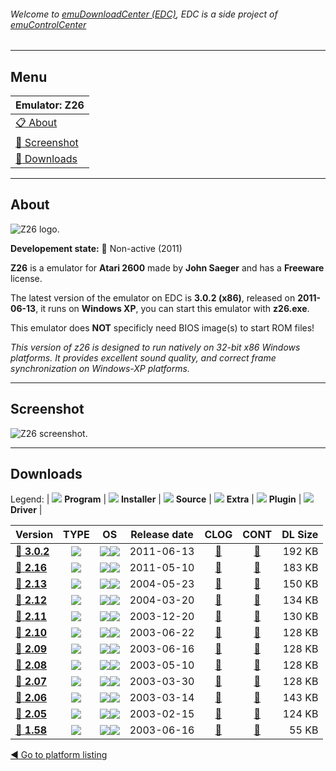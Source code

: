 ###### Welcome to [emuDownloadCenter (EDC)](https://github.com/PhoenixInteractiveNL/emuDownloadCenter/wiki/), EDC is a side project of [emuControlCenter](https://github.com/PhoenixInteractiveNL/emuControlCenter/wiki/)
***
## Menu
| **Emulator: Z26** |
|:---------|
| [:clipboard: About](#about) |
| [:sunrise: Screenshot](#screenshot) |
| [:floppy_disk: Downloads](#downloads) |
***
## About
![](https://github.com/PhoenixInteractiveNL/emuDownloadCenter/wiki/images_emulator/z26_logo_200.jpg "Z26 logo.")

**Developement state:** :red_circle: Non-active (2011)

**Z26** is a emulator for **Atari 2600** made by **John Saeger** and has a **Freeware** license.

The latest version of the emulator on EDC is **3.0.2 (x86)**, released on **2011-06-13**, it runs on **Windows XP**, you can start this emulator with **z26.exe**.

This emulator does **NOT** specificly need BIOS image(s) to start ROM files!

_This version of z26 is designed to run natively on 32-bit x86 Windows platforms. It provides excellent sound quality, and correct frame synchronization on Windows-XP platforms._
***
## Screenshot
![](https://raw.githubusercontent.com/PhoenixInteractiveNL/emuDownloadCenter/master/hooks/z26/emulator_screen_01.jpg "Z26 screenshot.")
***
## Downloads
Legend:
| ![](https://raw.githubusercontent.com/wiki/PhoenixInteractiveNL/emuDownloadCenter/images_misc/icon_program_24.png) **Program** | 
![](https://raw.githubusercontent.com/wiki/PhoenixInteractiveNL/emuDownloadCenter/images_misc/icon_installer_24.png) **Installer** | 
![](https://raw.githubusercontent.com/wiki/PhoenixInteractiveNL/emuDownloadCenter/images_misc/icon_source_code_24.png) **Source** | 
![](https://raw.githubusercontent.com/wiki/PhoenixInteractiveNL/emuDownloadCenter/images_misc/icon_extra_24.png) **Extra** | 
![](https://raw.githubusercontent.com/wiki/PhoenixInteractiveNL/emuDownloadCenter/images_misc/icon_plugin_24.png) **Plugin** | 
![](https://raw.githubusercontent.com/wiki/PhoenixInteractiveNL/emuDownloadCenter/images_misc/icon_driver_24.png) **Driver** | 
 
| Version | TYPE | OS | Release date | CLOG | CONT | DL Size |
|:--------|:----:|:--:|:------------:|:----:|:----:|--------:|
| [:floppy_disk: **3.0.2**](https://github.com/PhoenixInteractiveNL/edc-repo0001/raw/master/z26/3.0.2.7z) | ![](https://raw.githubusercontent.com/wiki/PhoenixInteractiveNL/emuDownloadCenter/images_misc/icon_program_24.png) | ![](https://raw.githubusercontent.com/wiki/PhoenixInteractiveNL/emuDownloadCenter/images_misc/logo_windows_24.png)![](https://raw.githubusercontent.com/wiki/PhoenixInteractiveNL/emuDownloadCenter/images_misc/icon_32-bit_24.png) | 2011-06-13 | [:page_facing_up:](https://github.com/PhoenixInteractiveNL/edc-repo0001/blob/master/z26/3.0.2_changelog.txt) | [:mag_right:](https://github.com/PhoenixInteractiveNL/edc-repo0001/blob/master/z26/3.0.2_contents.txt) | 192 KB |
| [:floppy_disk: **2.16**](https://github.com/PhoenixInteractiveNL/edc-repo0001/raw/master/z26/2.16.7z) | ![](https://raw.githubusercontent.com/wiki/PhoenixInteractiveNL/emuDownloadCenter/images_misc/icon_program_24.png) | ![](https://raw.githubusercontent.com/wiki/PhoenixInteractiveNL/emuDownloadCenter/images_misc/logo_windows_24.png)![](https://raw.githubusercontent.com/wiki/PhoenixInteractiveNL/emuDownloadCenter/images_misc/icon_32-bit_24.png) | 2011-05-10 | [:page_facing_up:](https://github.com/PhoenixInteractiveNL/edc-repo0001/blob/master/z26/2.16_changelog.txt) | [:mag_right:](https://github.com/PhoenixInteractiveNL/edc-repo0001/blob/master/z26/2.16_contents.txt) | 183 KB |
| [:floppy_disk: **2.13**](https://github.com/PhoenixInteractiveNL/edc-repo0001/raw/master/z26/2.13.7z) | ![](https://raw.githubusercontent.com/wiki/PhoenixInteractiveNL/emuDownloadCenter/images_misc/icon_program_24.png) | ![](https://raw.githubusercontent.com/wiki/PhoenixInteractiveNL/emuDownloadCenter/images_misc/logo_windows_24.png)![](https://raw.githubusercontent.com/wiki/PhoenixInteractiveNL/emuDownloadCenter/images_misc/icon_32-bit_24.png) | 2004-05-23 | [:page_facing_up:](https://github.com/PhoenixInteractiveNL/edc-repo0001/blob/master/z26/2.13_changelog.txt) | [:mag_right:](https://github.com/PhoenixInteractiveNL/edc-repo0001/blob/master/z26/2.13_contents.txt) | 150 KB |
| [:floppy_disk: **2.12**](https://github.com/PhoenixInteractiveNL/edc-repo0001/raw/master/z26/2.12.7z) | ![](https://raw.githubusercontent.com/wiki/PhoenixInteractiveNL/emuDownloadCenter/images_misc/icon_program_24.png) | ![](https://raw.githubusercontent.com/wiki/PhoenixInteractiveNL/emuDownloadCenter/images_misc/logo_windows_24.png)![](https://raw.githubusercontent.com/wiki/PhoenixInteractiveNL/emuDownloadCenter/images_misc/icon_32-bit_24.png) | 2004-03-20 | [:page_facing_up:](https://github.com/PhoenixInteractiveNL/edc-repo0001/blob/master/z26/2.12_changelog.txt) | [:mag_right:](https://github.com/PhoenixInteractiveNL/edc-repo0001/blob/master/z26/2.12_contents.txt) | 134 KB |
| [:floppy_disk: **2.11**](https://github.com/PhoenixInteractiveNL/edc-repo0001/raw/master/z26/2.11.7z) | ![](https://raw.githubusercontent.com/wiki/PhoenixInteractiveNL/emuDownloadCenter/images_misc/icon_program_24.png) | ![](https://raw.githubusercontent.com/wiki/PhoenixInteractiveNL/emuDownloadCenter/images_misc/logo_windows_24.png)![](https://raw.githubusercontent.com/wiki/PhoenixInteractiveNL/emuDownloadCenter/images_misc/icon_32-bit_24.png) | 2003-12-20 | [:page_facing_up:](https://github.com/PhoenixInteractiveNL/edc-repo0001/blob/master/z26/2.11_changelog.txt) | [:mag_right:](https://github.com/PhoenixInteractiveNL/edc-repo0001/blob/master/z26/2.11_contents.txt) | 130 KB |
| [:floppy_disk: **2.10**](https://github.com/PhoenixInteractiveNL/edc-repo0001/raw/master/z26/2.10.7z) | ![](https://raw.githubusercontent.com/wiki/PhoenixInteractiveNL/emuDownloadCenter/images_misc/icon_program_24.png) | ![](https://raw.githubusercontent.com/wiki/PhoenixInteractiveNL/emuDownloadCenter/images_misc/logo_windows_24.png)![](https://raw.githubusercontent.com/wiki/PhoenixInteractiveNL/emuDownloadCenter/images_misc/icon_32-bit_24.png) | 2003-06-22 | [:page_facing_up:](https://github.com/PhoenixInteractiveNL/edc-repo0001/blob/master/z26/2.10_changelog.txt) | [:mag_right:](https://github.com/PhoenixInteractiveNL/edc-repo0001/blob/master/z26/2.10_contents.txt) | 128 KB |
| [:floppy_disk: **2.09**](https://github.com/PhoenixInteractiveNL/edc-repo0001/raw/master/z26/2.09.7z) | ![](https://raw.githubusercontent.com/wiki/PhoenixInteractiveNL/emuDownloadCenter/images_misc/icon_program_24.png) | ![](https://raw.githubusercontent.com/wiki/PhoenixInteractiveNL/emuDownloadCenter/images_misc/logo_windows_24.png)![](https://raw.githubusercontent.com/wiki/PhoenixInteractiveNL/emuDownloadCenter/images_misc/icon_32-bit_24.png) | 2003-06-16 | [:page_facing_up:](https://github.com/PhoenixInteractiveNL/edc-repo0001/blob/master/z26/2.09_changelog.txt) | [:mag_right:](https://github.com/PhoenixInteractiveNL/edc-repo0001/blob/master/z26/2.09_contents.txt) | 128 KB |
| [:floppy_disk: **2.08**](https://github.com/PhoenixInteractiveNL/edc-repo0001/raw/master/z26/2.08.7z) | ![](https://raw.githubusercontent.com/wiki/PhoenixInteractiveNL/emuDownloadCenter/images_misc/icon_program_24.png) | ![](https://raw.githubusercontent.com/wiki/PhoenixInteractiveNL/emuDownloadCenter/images_misc/logo_windows_24.png)![](https://raw.githubusercontent.com/wiki/PhoenixInteractiveNL/emuDownloadCenter/images_misc/icon_32-bit_24.png) | 2003-05-10 | [:page_facing_up:](https://github.com/PhoenixInteractiveNL/edc-repo0001/blob/master/z26/2.08_changelog.txt) | [:mag_right:](https://github.com/PhoenixInteractiveNL/edc-repo0001/blob/master/z26/2.08_contents.txt) | 128 KB |
| [:floppy_disk: **2.07**](https://github.com/PhoenixInteractiveNL/edc-repo0001/raw/master/z26/2.07.7z) | ![](https://raw.githubusercontent.com/wiki/PhoenixInteractiveNL/emuDownloadCenter/images_misc/icon_program_24.png) | ![](https://raw.githubusercontent.com/wiki/PhoenixInteractiveNL/emuDownloadCenter/images_misc/logo_windows_24.png)![](https://raw.githubusercontent.com/wiki/PhoenixInteractiveNL/emuDownloadCenter/images_misc/icon_32-bit_24.png) | 2003-03-30 | [:page_facing_up:](https://github.com/PhoenixInteractiveNL/edc-repo0001/blob/master/z26/2.07_changelog.txt) | [:mag_right:](https://github.com/PhoenixInteractiveNL/edc-repo0001/blob/master/z26/2.07_contents.txt) | 128 KB |
| [:floppy_disk: **2.06**](https://github.com/PhoenixInteractiveNL/edc-repo0001/raw/master/z26/2.06.7z) | ![](https://raw.githubusercontent.com/wiki/PhoenixInteractiveNL/emuDownloadCenter/images_misc/icon_program_24.png) | ![](https://raw.githubusercontent.com/wiki/PhoenixInteractiveNL/emuDownloadCenter/images_misc/logo_windows_24.png)![](https://raw.githubusercontent.com/wiki/PhoenixInteractiveNL/emuDownloadCenter/images_misc/icon_32-bit_24.png) | 2003-03-14 | [:page_facing_up:](https://github.com/PhoenixInteractiveNL/edc-repo0001/blob/master/z26/2.06_changelog.txt) | [:mag_right:](https://github.com/PhoenixInteractiveNL/edc-repo0001/blob/master/z26/2.06_contents.txt) | 143 KB |
| [:floppy_disk: **2.05**](https://github.com/PhoenixInteractiveNL/edc-repo0001/raw/master/z26/2.05.7z) | ![](https://raw.githubusercontent.com/wiki/PhoenixInteractiveNL/emuDownloadCenter/images_misc/icon_program_24.png) | ![](https://raw.githubusercontent.com/wiki/PhoenixInteractiveNL/emuDownloadCenter/images_misc/logo_windows_24.png)![](https://raw.githubusercontent.com/wiki/PhoenixInteractiveNL/emuDownloadCenter/images_misc/icon_32-bit_24.png) | 2003-02-15 | [:page_facing_up:](https://github.com/PhoenixInteractiveNL/edc-repo0001/blob/master/z26/2.05_changelog.txt) | [:mag_right:](https://github.com/PhoenixInteractiveNL/edc-repo0001/blob/master/z26/2.05_contents.txt) | 124 KB |
| [:floppy_disk: **1.58**](https://github.com/PhoenixInteractiveNL/edc-repo0001/raw/master/z26/1.58.7z) | ![](https://raw.githubusercontent.com/wiki/PhoenixInteractiveNL/emuDownloadCenter/images_misc/icon_program_24.png) | ![](https://raw.githubusercontent.com/wiki/PhoenixInteractiveNL/emuDownloadCenter/images_misc/logo_windows_24.png)![](https://raw.githubusercontent.com/wiki/PhoenixInteractiveNL/emuDownloadCenter/images_misc/icon_32-bit_24.png) | 2003-06-16 | [:page_facing_up:](https://github.com/PhoenixInteractiveNL/edc-repo0001/blob/master/z26/1.58_changelog.txt) | [:mag_right:](https://github.com/PhoenixInteractiveNL/edc-repo0001/blob/master/z26/1.58_contents.txt) | 55 KB |

[:arrow_backward: Go to platform listing](https://github.com/PhoenixInteractiveNL/emuDownloadCenter/wiki/EDC-Platform-List)
